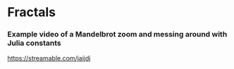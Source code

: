 # Fractals

### Example video of a Mandelbrot zoom and messing around with Julia constants
https://streamable.com/jaijdj
